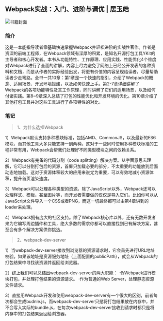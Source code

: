 
## Webpack实战：入门、进阶与调优 | 居玉皓

<img src="https://wfqqreader-1252317822.image.myqcloud.com/cover/876/25545876/t6_25545876.jpg" alt="书籍封面" class="wr_bookCover_img">


### 简介

这是一本能指导读者零基础快速掌握Webpack并轻松进阶的实战性著作。作者是资深的前端工程师，在Webpack领域有深厚的积累，是知名开源打包工具YKit的主导者和核心开发者。本书从功能特性、工作原理、应用实践、性能优化4个维度对Webpack进行了全面的讲解，内容上尽力避免了网络上已经公开发表的各种资料和文档，而是从作者的实际经验出发，将更有价值的内容呈现给读者，尽量帮助读者少走弯路。全书一共10章：第1章是一个快速的指引，介绍了Webpack的概念、适用场景、开发环境搭建，以及如何快速上手。第2-7章详细讲解了Webpack的各项功能特性及其工作原理，同时讲解了它们的适用场景，以及如何付诸实践。第8~9章深入总结了打包的性能优化和开发环境的优化。第10章介绍了其他打包工具并对这些工具进行了各项特性的对比。


### 笔记

> 1、为什么选择Webpack

1）Webpack默认支持多种模块标准，包括AMD、CommonJS，以及最新的ES6模块，而其他工具大多只能支持一到两种。这对于一些同时使用多种模块标准的工程非常有用，Webpack会帮我们处理好不同类型模块之间的依赖关系。

2）Webpack有完备的代码分割（code splitting）解决方案。从字面意思去理解，它可以分割打包后的资源，首屏只加载必要的部分，不太重要的功能放到后面动态地加载。这对于资源体积较大的应用来说尤为重要，可以有效地减小资源体积，提升首页渲染速度。 

3）Webpack可以处理各种类型的资源。除了JavaScript以外，Webpack还可以处理样式、模板，甚至图片等，而开发者需要做的仅仅是导入它们。比如你可以从JavaScript文件导入一个CSS或者PNG，而这一切最终都可以由第4章讲到的loader来处理。 

4）Webpack拥有庞大的社区支持。除了Webpack核心库以外，还有无数开发者来为它编写周边插件和工具，绝大多数的需求你都可以直接找到已有解决方案，甚至会有多个解决方案供你挑选。

> 2、webpack-dev-server

1）当webpack-dev-server接收到浏览器的资源请求时，它会首先进行URL地址校验。如果该地址是资源服务地址（上面配置的publicPath），就会从Webpack的打包结果中寻找该资源并返回给浏览器。

2）综上我们可以总结出webpack-dev-server的两大职能： ·令Webpack进行模块打包，并处理打包结果的资源请求。 ·作为普通的Web Server，处理静态资源文件请求。

3）直接用Webpack开发和使用webpack-dev-server有一个很大的区别，前者每次都会生成budnle.js，而webpack-dev-server只是将打包结果放在内存中，并不会写入实际的bundle.js，在每次webpack-dev-server接收到请求时都只是将内存中的打包结果返回给浏览器。



 

 


